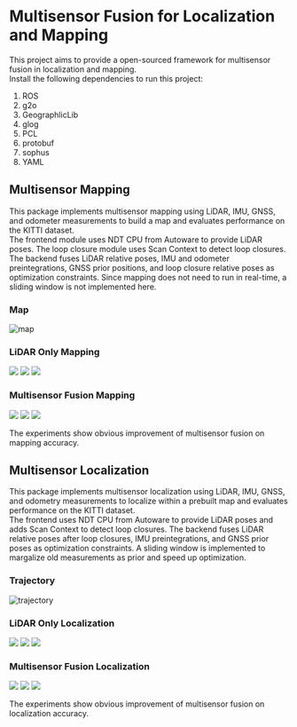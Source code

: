 # Multisensor Fusion for Localization and Mapping
This project aims to provide a open-sourced framework for multisensor fusion in localization and mapping. <br>
Install the following dependencies to run this project: <br>
1. ROS
2. g2o
3. GeographlicLib
4. glog
5. PCL
6. protobuf
7. sophus
8. YAML

## Multisensor Mapping
This package implements multisensor mapping using LiDAR, IMU, GNSS, and odometer measurements to build a map and evaluates performance on the KITTI dataset.<br>
The frontend module uses NDT CPU from Autoware to provide LiDAR poses. The loop closure module uses Scan Context to detect loop closures. The backend fuses LiDAR relative poses, IMU and odometer preintegrations, GNSS prior positions, and loop closure relative poses as optimization constraints. Since mapping does not need to run in real-time, a sliding window is not implemented here. <br>

### Map
![map](https://github.com/kangqi-ni/multisensor_fusion_for_localization_and_mapping/blob/master/docs/map.png)

### LiDAR Only Mapping
<img src="https://github.com/kangqi-ni/multisensor_fusion_for_localization_and_mapping/blob/master/docs/laser_mapping_ape.png">
<img src="https://github.com/kangqi-ni/multisensor_fusion_for_localization_and_mapping/blob/master/docs/laser_mapping_ape_raw.png">
<img src="https://github.com/kangqi-ni/multisensor_fusion_for_localization_and_mapping/blob/master/docs/laser_mapping_ape_map.png">

### Multisensor Fusion Mapping
<img src="https://github.com/kangqi-ni/multisensor_fusion_for_localization_and_mapping/blob/master/docs/fusion_mapping_ape.png">
<img src="https://github.com/kangqi-ni/multisensor_fusion_for_localization_and_mapping/blob/master/docs/fusion_mapping_ape_raw.png">
<img src="https://github.com/kangqi-ni/multisensor_fusion_for_localization_and_mapping/blob/master/docs/fusion_mapping_ape_map.png">

The experiments show obvious improvement of multisensor fusion on mapping accuracy.

## Multisensor Localization
This package implements multisensor localization using LiDAR, IMU, GNSS, and odometry measurements to localize within a prebuilt map and evaluates performance on the KITTI dataset. <br>
The frontend uses NDT CPU from Autoware to provide LiDAR poses and adds Scan Context to detect loop closures. The backend fuses LiDAR relative poses after loop closures, IMU preintegrations, and GNSS prior poses as optimization constraints. A sliding window is implemented to margalize old measurements as prior and speed up optimization. <br>

### Trajectory
![trajectory](https://github.com/kangqi-ni/multisensor_fusion_for_localization_and_mapping/blob/master/docs/trajectory.png)

### LiDAR Only Localization
<img src="https://github.com/kangqi-ni/multisensor_fusion_for_localization_and_mapping/blob/master/docs/laser_localization_ape.png">
<img src="https://github.com/kangqi-ni/multisensor_fusion_for_localization_and_mapping/blob/master/docs/laser_localization_ape_raw.png">
<img src="https://github.com/kangqi-ni/multisensor_fusion_for_localization_and_mapping/blob/master/docs/laser_localization_ape_map.png">

### Multisensor Fusion Localization
<img src="https://github.com/kangqi-ni/multisensor_fusion_for_localization_and_mapping/blob/master/docs/fusion_localization_ape.png">
<img src="https://github.com/kangqi-ni/multisensor_fusion_for_localization_and_mapping/blob/master/docs/fusion_localization_ape_raw.png">
<img src="https://github.com/kangqi-ni/multisensor_fusion_for_localization_and_mapping/blob/master/docs/fusion_localization_ape_map.png">

The experiments show obvious improvement of multisensor fusion on localization accuracy.
